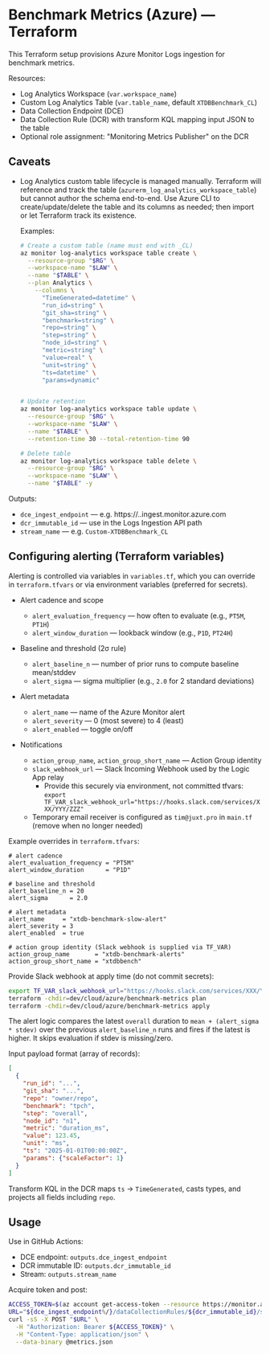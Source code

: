 # Benchmark Metrics (Azure) — Terraform

This Terraform setup provisions Azure Monitor Logs ingestion for benchmark metrics.

Resources:
- Log Analytics Workspace (`var.workspace_name`)
- Custom Log Analytics Table (`var.table_name`, default `XTDBBenchmark_CL`)
- Data Collection Endpoint (DCE)
- Data Collection Rule (DCR) with transform KQL mapping input JSON to the table
- Optional role assignment: "Monitoring Metrics Publisher" on the DCR

## Caveats

- Log Analytics custom table lifecycle is managed manually. Terraform will reference and track the table (`azurerm_log_analytics_workspace_table`) but cannot author the schema end-to-end. Use Azure CLI to create/update/delete the table and its columns as needed; then import or let Terraform track its existence.

  Examples:
  ```bash
  # Create a custom table (name must end with _CL)
  az monitor log-analytics workspace table create \
    --resource-group "$RG" \
    --workspace-name "$LAW" \
    --name "$TABLE" \
    --plan Analytics \
      --columns \
        "TimeGenerated=datetime" \
        "run_id=string" \
        "git_sha=string" \
        "benchmark=string" \
        "repo=string" \
        "step=string" \
        "node_id=string" \
        "metric=string" \
        "value=real" \
        "unit=string" \
        "ts=datetime" \
        "params=dynamic"


  # Update retention
  az monitor log-analytics workspace table update \
    --resource-group "$RG" \
    --workspace-name "$LAW" \
    --name "$TABLE" \
    --retention-time 30 --total-retention-time 90

  # Delete table
  az monitor log-analytics workspace table delete \
    --resource-group "$RG" \
    --workspace-name "$LAW" \
    --name "$TABLE" -y
  ```

Outputs:
- `dce_ingest_endpoint` — e.g. https://<dce>.<region>.ingest.monitor.azure.com
- `dcr_immutable_id` — use in the Logs Ingestion API path
- `stream_name` — e.g. `Custom-XTDBBenchmark_CL`

## Configuring alerting (Terraform variables)

Alerting is controlled via variables in `variables.tf`, which you can override in `terraform.tfvars` or via environment variables (preferred for secrets).

- Alert cadence and scope
  - `alert_evaluation_frequency` — how often to evaluate (e.g., `PT5M`, `PT1H`)
  - `alert_window_duration` — lookback window (e.g., `P1D`, `PT24H`)

- Baseline and threshold (2σ rule)
  - `alert_baseline_n` — number of prior runs to compute baseline mean/stddev
  - `alert_sigma` — sigma multiplier (e.g., `2.0` for 2 standard deviations)

- Alert metadata
  - `alert_name` — name of the Azure Monitor alert
  - `alert_severity` — 0 (most severe) to 4 (least)
  - `alert_enabled` — toggle on/off

- Notifications
  - `action_group_name`, `action_group_short_name` — Action Group identity
  - `slack_webhook_url` — Slack Incoming Webhook used by the Logic App relay
    - Provide this securely via environment, not committed tfvars: `export TF_VAR_slack_webhook_url="https://hooks.slack.com/services/XXX/YYY/ZZZ"`
  - Temporary email receiver is configured as `tim@juxt.pro` in `main.tf` (remove when no longer needed)

Example overrides in `terraform.tfvars`:
```hcl
# alert cadence
alert_evaluation_frequency = "PT5M"
alert_window_duration      = "P1D"

# baseline and threshold
alert_baseline_n = 20
alert_sigma      = 2.0

# alert metadata
alert_name     = "xtdb-benchmark-slow-alert"
alert_severity = 3
alert_enabled  = true

# action group identity (Slack webhook is supplied via TF_VAR)
action_group_name       = "xtdb-benchmark-alerts"
action_group_short_name = "xtdbbench"
```

Provide Slack webhook at apply time (do not commit secrets):
```bash
export TF_VAR_slack_webhook_url="https://hooks.slack.com/services/XXX/YYY/ZZZ"
terraform -chdir=dev/cloud/azure/benchmark-metrics plan
terraform -chdir=dev/cloud/azure/benchmark-metrics apply
```

The alert logic compares the latest `overall` duration to `mean + (alert_sigma * stdev)` over the previous `alert_baseline_n` runs and fires if the latest is higher. It skips evaluation if stdev is missing/zero.

Input payload format (array of records):
```json
[
  {
    "run_id": "...",
    "git_sha": "...",
    "repo": "owner/repo",
    "benchmark": "tpch",
    "step": "overall",
    "node_id": "n1",
    "metric": "duration_ms",
    "value": 123.45,
    "unit": "ms",
    "ts": "2025-01-01T00:00:00Z",
    "params": {"scaleFactor": 1}
  }
]
```

Transform KQL in the DCR maps `ts` -> `TimeGenerated`, casts types, and projects all fields including `repo`.

## Usage

Use in GitHub Actions:
- DCE endpoint: `outputs.dce_ingest_endpoint`
- DCR immutable ID: `outputs.dcr_immutable_id`
- Stream: `outputs.stream_name`

Acquire token and post:
```bash
ACCESS_TOKEN=$(az account get-access-token --resource https://monitor.azure.com --query accessToken -o tsv)
URL="${dce_ingest_endpoint%/}/dataCollectionRules/${dcr_immutable_id}/streams/${stream_name}?api-version=2023-01-01"
curl -sS -X POST "$URL" \
  -H "Authorization: Bearer ${ACCESS_TOKEN}" \
  -H "Content-Type: application/json" \
  --data-binary @metrics.json
```
